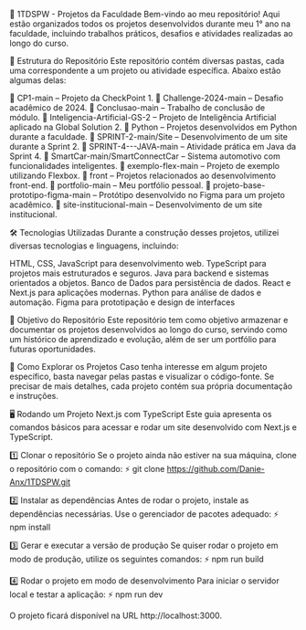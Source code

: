 📌 1TDSPW - Projetos da Faculdade
Bem-vindo ao meu repositório! Aqui estão organizados todos os projetos desenvolvidos durante meu 1° ano na faculdade, incluindo trabalhos práticos, desafios e atividades realizadas ao longo do curso.

📂 Estrutura do Repositório
Este repositório contém diversas pastas, cada uma correspondente a um projeto ou atividade específica. Abaixo estão algumas delas:

🔘 CP1-main – Projeto da CheckPoint 1.
🔘 Challenge-2024-main – Desafio acadêmico de 2024.
🔘 Conclusao-main – Trabalho de conclusão de módulo.
🔘 Inteligencia-Artificial-GS-2 – Projeto de Inteligência Artificial aplicado na Global Solution 2.
🔘 Python – Projetos desenvolvidos em Python durante a faculdade.
🔘 SPRINT-2-main/Site – Desenvolvimento de um site durante a Sprint 2.
🔘 SPRINT-4---JAVA-main – Atividade prática em Java da Sprint 4.
🔘 SmartCar-main/SmartConnectCar – Sistema automotivo com funcionalidades inteligentes.
🔘 exemplo-flex-main – Projeto de exemplo utilizando Flexbox.
🔘 front – Projetos relacionados ao desenvolvimento front-end.
🔘 portfolio-main – Meu portfólio pessoal.
🔘 projeto-base-prototipo-figma-main – Protótipo desenvolvido no Figma para um projeto acadêmico.
🔘 site-institucional-main – Desenvolvimento de um site institucional.

🛠️ Tecnologias Utilizadas
Durante a construção desses projetos, utilizei diversas tecnologias e linguagens, incluindo:

HTML, CSS, JavaScript para desenvolvimento web.
TypeScript para projetos mais estruturados e seguros.
Java para backend e sistemas orientados a objetos.
Banco de Dados para persistência de dados.
React e Next.js para aplicações modernas.
Python para análise de dados e automação.
Figma para prototipação e design de interfaces

🎯 Objetivo do Repositório
Este repositório tem como objetivo armazenar e documentar os projetos desenvolvidos ao longo do curso, servindo como um histórico de aprendizado e evolução, além de ser um portfólio para futuras oportunidades.

🚀 Como Explorar os Projetos
Caso tenha interesse em algum projeto específico, basta navegar pelas pastas e visualizar o código-fonte. Se precisar de mais detalhes, cada projeto contém sua própria documentação e instruções.

🖥️ Rodando um Projeto Next.js com TypeScript
Este guia apresenta os comandos básicos para acessar e rodar um site desenvolvido com Next.js e TypeScript.

1️⃣ Clonar o repositório
Se o projeto ainda não estiver na sua máquina, clone o repositório com o comando:
⚡ git clone https://github.com/Danie-Anx/1TDSPW.git

2️⃣ Instalar as dependências
Antes de rodar o projeto, instale as dependências necessárias. Use o gerenciador de pacotes adequado:
⚡ npm install

3️⃣ Gerar e executar a versão de produção
Se quiser rodar o projeto em modo de produção, utilize os seguintes comandos:
⚡ npm run build

4️⃣ Rodar o projeto em modo de desenvolvimento
Para iniciar o servidor local e testar a aplicação:
⚡ npm run dev

O projeto ficará disponível na URL http://localhost:3000.





